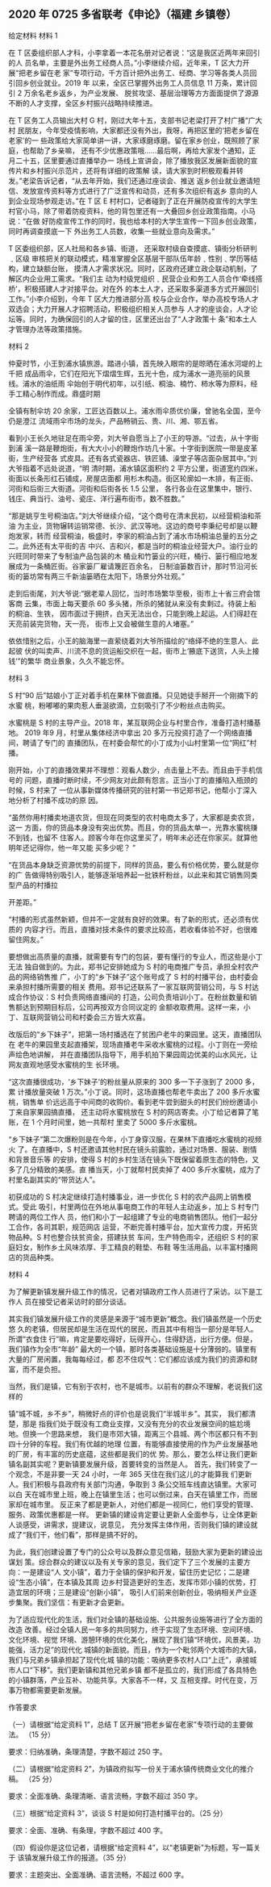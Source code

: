 ## 2020 年 0725 多省联考《申论》（福建 乡镇卷）

给定材料 材料 1

在 T 区委组织部人才科，小李拿着一本花名册对记者说：“这是我区近两年来回引的人 员名单，主要是外出务工经商人员。”小李继续介绍，近年来，T 区大力开展“把老乡留在老 家”专项行动，千方百计把外出务工、经商、学习等各类人员回引回乡创业就业。2019 年 以来，全区已掌握外出务工人员信息 11 万条，累计回引 2 万余名老乡返乡，为产业发展、 脱贫攻坚、基层治理等方方面面提供了源源不断的人才支撑，全区乡村振兴战略持续推进。

在 T 区务工人员输出大村 G 村，刚过大年十五，支部书记老梁打开了村广播“广大村 民朋友，今年受疫情影响，大家都还没有外出，我呀，再把区里的‘把老乡留在老家’的一 些政策给大家简单讲一讲，大家琢磨琢磨。留在家乡创业，既照顾了家庭，也帮助了乡亲嘛， 还有不少优惠政策哦……最后啊，再给大家发个通知，正月二十五，区里要通过直播举办一 场线上宣讲会，除了播放我区发展新面貌的宣传片和乡村振兴示范片，还将有详细的政策解 读，请大家到时积极观看并转发。”老梁告诉记者，“从去年开始，我们还通过座谈会、推送 返乡创业就业邀请短信、发放宣传资料等方式进行了广泛宣传和动员，还有多次组织有返乡 意向的人到企业现场参观走访。”在 T 区 E 村村口，记者碰到了正在开展防疫宣传的大学生 村官小马，除了带着防疫资料，他的背包里还有一大叠回乡创业政策指南。小马说：“在做 好防疫宣传工作的同时，我也给本村的大学生宣传一下回乡创业政策，同时再调查摸底一下 外出务工人员数，收集一些就业意向及需求。”

T 区委组织部，区人社局和各乡镇、街道， 还采取村级自查摸底、镇街分析研判﹑区级 审核把关的联动模式，精准掌握全区基层干部队伍年龄﹑性别﹑学历等结构，建立缺额台账， 摸清人才需求状况。同时，区政府还建立政企联动机制，了解区内企业用工需求。“我们主 动为村级党组织﹑民营企业和务工人员合作‘牵线搭桥’，积极搭建人才对接平台。对在外 的本土人才，还采取多渠道多方式开展回引工作。”小李介绍到，今年 T 区大力推进部分高 校与企业合作，举办高校专场人才双选会；大力开展人才招聘活动，积极组织相关人员参与 人才的座谈会，人才论坛等。同时，为确保回引的人才留的住，区里还出台了“人才政策十 条”和本土人才管理办法等政策措施。

材料 2

仲夏时节，小王到浦水镇旅游。踏进小镇，首先映入眼帘的是晾晒在浦水河堤的上千把 成品雨伞，它们在阳光下熠熠生辉，五光十色，成为浦水一道亮丽的风景线。浦水的油纸雨 伞始创于明代初年，以引纸、桐油、楠竹、柿水等为原料，经手工精心制作而成。鼎盛时期



全镇有制伞坊 20 余家，工匠达百数以上。浦水雨伞质优价廉，曾驰名全国，至今仍是澄江 流域雨伞市场的龙头，产品畅销云、贵、川、湘、鄂五省。

看到小王长久地驻足在雨伞旁，刘大爷自愿当上了小王的导游。“过去，从十字街到浦 溪一路是鞭炮街，有大大小小的鞭炮作坊几十家。十字街到医院一带是皮革街，生产经营各 式皮具。还有各式瓷器店、铁匠铺、澡堂子等店面杂居其中。”刘大爷指着不远处说道，“明 清时期，浦水镇区面积约 2 平方公里，街道宽约四米，街面以长条形红石铺成，房屋店面都 用杉木构造。街区轮廓如一木排，有正街、河街和后街三大街道。河街和后街各长 1.5 公里， 各行各业在这里集中，银行、钱庄、典当行、油号、瓷庄、洋行遍布街市，数不胜数。”

“那是姚亨生号桐油店。”刘大爷继续介绍，“这个商号在清末民初，以经营桐油和茶油 为主业，货物辗转运销常德、长沙、武汉等地。这边的商号李秉纪号却是以鞭炮发家，转而 经营桐油，极盛时，李家的桐油占到了浦水市场桐油总量的五分之二。此外还有太平街的吉 中兴、吉和兴，都是当时的桐油业经营大户。油行业的兴旺同时带来了专制油产品包装的木 桶业和竹篓业的兴旺，桶行、篓行相应地发展成为一条桶匠街。谷家篓厂雇请篾匠百余名， 日制油篓数百计，那时节沿河长街的篓坊常有两三千新油篓晒在太阳下，场景分外壮观。”

走到后街尾，刘大爷说:“据老辈人回忆，当时市场繁华至极，街市上十省三府会馆客商 云集，市面上每天要杀 60 多头猪，所杀的猪就从来没有卖剩过。待装上船的桐油、生铁， 因市面过于拥挤，白天无法出仓，只能到晚上起运。人们得赶在天亮前装完货物，天一亮， 街市上又会被做生意的人堵塞。”

依依惜别之后，小王的脑海里一直萦绕着刘大爷所描绘的“络绎不绝的生意人、此起彼 伏的叫卖声、川流不息的货运船交织在一起，街市上‘腋底下送货，人头上接钱’”的繁华 商业景象，久久不能忘怀。

材料 3

S 村“90 后”姑娘小丁正对着手机在果林下做直播。只见她徒手掰开一个刚摘下的水蜜 桃，粉嘟嘟的果肉惹人垂涎欲滴，立刻吸引了不少粉丝点击购买。

水蜜桃是 S 村的主导产业。2018 年，某互联网企业与村里合作，准备打造村播基地。 2019 年9 月，村里从集体经济中拿出 20 多万元投资打造了一个网络直播间，聘请了专门的 直播团队，在村委会帮忙的小丁成为小山村里第一位“网红”村播。

刚开始，小丁的直播效果并不理想：观看人数少，点击量上不去。而且由于手机信号的 问题，直播时断时续，不少网友对此颇有怨言。正当小丁的直播陷入瓶颈的时候，S 村来了 一位从事新媒体传播研究的驻村第一书记郑书记，他帮小丁深入地分析了村播不成功的原 因。

“虽然你用村播卖地道农货，但现在同类型的农村电商太多了，大家都是卖农货，这一 方面，你的货品本身没有突出优势。而且，你的货品太单一，光靠水蜜桃赚不到钱，也留不 住客人。顾客今年在你这里买了，明年未必还在你家买。就算他明年还记得你，他一年又能 买多少呢？ ”

“在货品本身缺乏资源优势的前提下，同样的货品，要么有价格优势，要么就是你的广 告做得特别吸引人，能够逐渐培养起一批铁杆粉丝，以此来和其它销售同类型产品的村播拉



开差距。”

“村播的形式虽然新颖，但并不一定就有良好的效果。有了新的形式，还必须有优质的 内容才行。而且，直播对技术条件的要求比较高，若收看体验不好，也很难留住网友。”

要想做出高质量的直播，就需要有专门的包装，要有懂行的专业人，而这些是小丁无法 独自做到的。为此，郑书记安排她成为 S 村的电商推广专员，承担全村农产品的网络销售推 广，小丁的“乡下妹子”这个账号成了 S 村的村播平台，由村委会来承担村播所需要的相关 费用。郑书记还联系了一家互联网营销公司，与 S 村达成合作协议：S 村负责网络直播间的 打造，公司负责培训小丁。在粉丝数量和销售额达到预期目标后，公司再按双方合同议定的 金额收取费用。这样一来，小丁、互联网营销公司和村委会三方皆大欢喜。

改版后的“乡下妹子”，把第一场村播选在了贫困户老牛的果园里。这天，直播团队在 老牛的果园里支起直播架，现场直播老牛采收水蜜桃的过程。小丁则在一旁绘声绘色地讲解， 并在直播团队指导下，用手机拍下果园周边优美的山水风光，让网友直观地感受水蜜桃的生 长环境。

“这次直播很成功，‘乡下妹子’的粉丝量从原来的 300 多一下子涨到了 2000 多，累 计播放量突破 1 万次。”小丁说。同时，这场直播也帮老牛卖出了 200 多斤水蜜桃，销售单 价远远高于中间商的收购价。看到老牛尝到甜头的村民们纷纷邀请小丁来自家果园搞直播， 还主动将水蜜桃放在 S 村的网店寄卖。小丁给记者算了笔账，在 1 个月时间里，她一共帮村 里卖了 5000 多斤水蜜桃。

“乡下妹子”第二次爆粉则是在今年，小丁身穿汉服，在果林下直播吃水蜜桃的视频火 了。在直播中，S 村还邀请其他村民在镜头前露脸，通过对场景、服装、剧情和背景音乐等 的安排，使得 S 村的乡村生活在镜头下既保留着原生态的特色，又多了几分精致的美感。直 播当天，小丁就帮村民卖掉了 400 多斤水蜜桃，成为了村里名副其实的“带货达人”。

初获成功的 S 村决定继续打造村播事业，进一步优化 S 村的农产品网上销售模式。受此 吸引，村里两位在外地从事电商工作的年轻人主动返乡，加上 S 村专门聘请的两位工作人 员，他们和小丁一起组建了专业的电商销售团队。他们一起分工合作，各司其职，规范网店 运营，不断完善村播平台，加大宣传力度，开拓货物品种。S 村也整合扶贫资金，搭建扶贫 车间，生产特色雨伞，还组织 S 村的家庭妇女，制作乡土风味浓厚、手工精良的鞋垫、布鞋 等生活用品，以丰富村播网店的货品种类。

材料 4

为了解更新镇发展升级工作的情况，记者对镇政府工作人员进行了采访。以下是工作人 员在接受记者采访时的部分谈话。

其实我们镇发展升级工作的灵感是来源于“城市更新”概念。我们镇虽然是一个历史悠 久的老镇，但居民却是生活在现代的居民，而且其中有相当一部分是年轻人。所谓“衣食住 行”嘛，肯定是要吃得好，玩得开心，住得舒适，出行方便。但是，我们镇作为全市“年龄” 最大的一个镇，那时各类基础设施是十分薄弱的。镇里有大量的厂房闲置，我每每经过，都 忍不住叹气：它们都应该成为我们的资源和财富，而不是负担。

当然，我们是镇，它有别于农村，也不是城市。以前有的群众不理解，老说我们这样的



镇“城不城，乡不乡”，稍微好点的评价也是说我们“半城半乡”。其实， 我们都清楚，那是 指我们处于既没有工商业支撑，又没有充分的农业发展空间的尴尬境地。但换一个思路来想， 我们是市郊大镇，距离三个县城、两个市区都只有不到四十分钟的车程。我们有优越的地理 位置，有能够直接使用的作为产业发展基地的厂房，有丰富的历史底蕴，这些都是我们的优 势。那么，要怎么样让我们更新镇名副其实呢？更新镇要发展升级，首要转变的当然是人。 首先，我们转变了一个观念，不是非要一天 24 小时，一年 365 天住在我们这儿的才能算我 们更新人。我们积极与县政府有关部门沟通，争取到 3 条公交班车线直达镇里。大家可以白 天在城市里上班，晚上在镇里生活；也可以倒过来，白天在镇里工作，而居家却在城市里。 反正来了都是更新人，对他们都是一视同仁，他们享受的管理、服务、政策优惠都是一样。 更新镇的建设肯定要让更新人全面参与，让全体更新人谈感受，讲需求，提建议，说意见， 充分发挥主体作用，否则我们镇的建设就成了“我们干，他们看”，那样是搞不好的。

为此，我们创建设置了专门的公众号以及群众意见信箱，鼓励大家为更新的建设出谋划 策。综合群众的建议以及有关专家的意见，我们定下了三个发展的主要方向：一是建设“人 文小镇”，着力于全镇的保护和开发，留住历史记忆；二是建设“生态小镇”，在本镇及其周 边乡村营造更好的生态，发挥市郊小镇的优势，打造宜居的环境；三是建设“创新小镇”， 吸引人们前来创新创业，吸纳相关产业逐步集聚。我们坚信：有更新才会更新。

为了适应现代化的生活，我们对全镇的基础设施、公共服务设施等进行了全方面的改造 改善。经过全镇人民一年多的共同努力，终于实现了生态环境、空间环境、文化环境、视觉 环境、游憩环境的优化美化，展现了我们镇“环境优，风景美，功能强，活力足”的现代化 城镇的新面貌。而且，作为一个毗邻两个大城市的大镇，我们与兄弟乡镇承担起了现代化城 镇的功能：吸纳更多农村人口“上迁”，承接城市人口“下移”。我们更新镇和其他兄弟乡镇 都不是孤立的，我们形成了各具特色的小镇群落，产业互补、功能共享。大家各不一样，又 互相支撑。时代在变，万事万物都需要更新发展。

作答要求

（一）请根据“给定资料 1”，总结 T 区开展“把老乡留在老家”专项行动的主要做法。 （15 分）

要求：归纳准确，条理清楚，字数不超过 250 字。

（二）请根据“给定资料 2”，为镇政府拟写一份关于浦水镇传统商业文化的推介稿。 （25 分）

要求：全面准确、条理清晰、语言流畅，字数不超过 350 字。

（三）根据“给定资料 3”，谈谈 S 村是如何打造村播平台的。（25 分）

要求：全面、准确、有条理，字数不超过 400 字。

（四）假设你是这位记者，请根据“给定资料 4”，以“老镇更新”为标题，写一篇关于 该镇发展升级工作的报道。（35 分）



要求：主题突出、全面准确、语言流畅，不超过 600 字。

